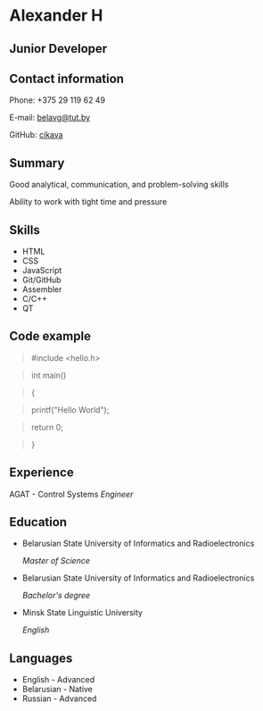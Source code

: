 # **Alexander H**

## **Junior Developer**

## **Contact information**

Phone: +375 29 119 62 49

E-mail: belavg@tut.by

GitHub: [cikava](https://github.com/cikava)

## **Summary**

Good analytical, communication, and problem-solving skills

Ability to work with tight time and pressure

## **Skills**

* HTML
* CSS
* JavaScript
* Git/GitHub
* Assembler
* C/C++
* QT

## **Code example**

> #include <hello.h>

> int main()

> {

>   printf("Hello World");

>   return 0;

> }


## **Experience**

AGAT - Control Systems
*Engineer*

## **Education**

* Belarusian State University of Informatics and Radioelectronics

  *Master of Science*

* Belarusian State University of Informatics and Radioelectronics

  *Bachelor's degree*

* Minsk State Linguistic University

  *English*

## **Languages**

* English - Advanced
* Belarusian - Native
* Russian - Advanced